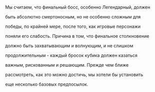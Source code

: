 Мы считаем, что финальный босс, особенно Легендарный, должен

быть абсолютно смертоносным, но не особенно сложным для

победы, по крайней мере, после того, как игровые персонажи

поняли его слабость. Причина в том, что финальное столкновение

должно быть захватывающим и волнующим, и не слишком

продолжительным - каждый бросок кубика должен казаться

важным, рискованным и решающим. Прежде чем ближе

рассмотреть, как это можно достичь, мы хотели бы установить

еще несколько базовых предпосылок.